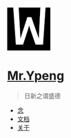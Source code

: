 ![Meizhuo logo](../img/wei-log.png)

# [Mr.Ypeng](.)

> 日新之谓盛德

- [念](weekly/index.md)
- [文档](docs/readme.md)
- [关于](about.md)
